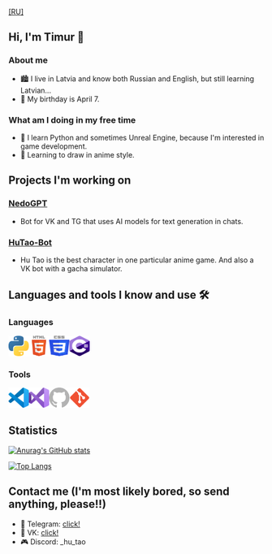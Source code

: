 [[RU]](https://github.com/F1zzTao/F1zzTao/blob/main/README_RU.md)

## Hi, I'm Timur 👋

### About me
- 🏙 I live in Latvia and know both Russian and English, but still learning Latvian...
- 🎂 My birthday is April 7.

### What am I doing in my free time
- 🌱 I learn Python and sometimes Unreal Engine, because I'm interested in game development.
- 🎨 Learning to draw in anime style.

## Projects I'm working on

### [NedoGPT](https://github.com/F1zzTao/NedoGPT)
- Bot for VK and TG that uses AI models for text generation in chats.

### [HuTao-Bot](https://github.com/we-love-hu-tao/HuTao-Bot)
- Hu Tao is the best character in one particular anime game. And also a VK bot with a gacha simulator.

## Languages and tools I know and use 🛠

### Languages
<img align="left" alt="Python" width="40px" height="40px" src="images/python.svg" />
<img align="left" alt="HTML" width="40px" height="40px" src="images/html5.svg" />
<img align="left" alt="CSS" width="40px" height="40px" src="images/css.svg" />
<img alt="C#" width="40px" height="40px" src="images/csharp.svg" />

### Tools
<img align="left" alt="Visual Studio Code" width="40px" height="40px" src="images/vscode.svg" />
<img align="left" alt="Visual Studio" width="40px" height="40px" src="images/vs.svg" />
<img align="left" alt="GitHub" width="40px" height="40px" src="images/github.svg" />
<img alt="Git" width="40px" height="40px" src="images/git.svg" />

## Statistics
[![Anurag's GitHub stats](https://github-readme-stats.vercel.app/api?username=F1zzTao&show_icons=true&theme=tokyonight)](https://github.com/anuraghazra/github-readme-stats)

[![Top Langs](https://github-readme-stats.vercel.app/api/top-langs/?username=F1zzTao&layout=compact&theme=tokyonight)](https://github.com/anuraghazra/github-readme-stats)

## Contact me (I'm most likely bored, so send anything, please!!)
- 📱 Telegram: [click!](https://t.me/F1zzTao)
- 💬 VK: [click!](https://vk.com/id322615766)
- 🎮 Discord: _hu_tao

